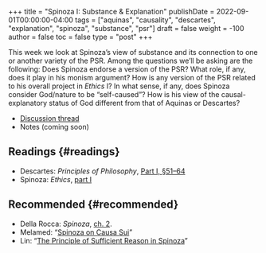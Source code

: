 +++
title = "Spinoza I: Substance & Explanation"
publishDate = 2022-09-01T00:00:00-04:00
tags = ["aquinas", "causality", "descartes", "explanation", "spinoza", "substance", "psr"]
draft = false
weight = -100
author = false
toc = false
type = "post"
+++

This week we look at Spinoza&rsquo;s view of substance and its connection to one or another variety of the PSR. Among the questions we&rsquo;ll be asking are the following: Does Spinoza endorse a version of the PSR? What role, if any, does it play in his monism argument? How is any version of the PSR related to his overall project in _Ethics_ I? In what sense, if any, does Spinoza consider God/nature to be &ldquo;self-caused&rdquo;? How is his view of the causal-explanatory status of God different from that of Aquinas or Descartes?

-   [Discussion thread](https://discord.com/channels/1006739669842673674/1011720581139410995)
-   Notes (coming soon)


## Readings {#readings}

-   Descartes: _Principles of Philosophy_, [Part I, §51–64](/materials/readings/descartes-principles-I.pdf)
-   Spinoza: _Ethics_, [part I](/materials/readings/spinoza-ethics-I.pdf)


## Recommended {#recommended}

-   Della Rocca: _Spinoza_, [ch. 2](/materials/readings/dellarocca-ch2.pdf).
-   Melamed: &ldquo;[Spinoza on Causa Sui](/materials/readings/melamed-causa-sui.pdf)&rdquo;
-   Lin: &ldquo;[The Principle of Sufficient Reason in Spinoza](/materials/readings/lin-psr-spinoza.pdf)&rdquo;
